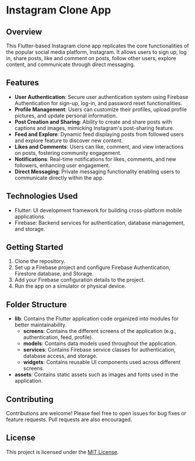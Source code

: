 # Instagram Clone App

## Overview
This Flutter-based Instagram clone app replicates the core functionalities of the popular social media platform, Instagram. It allows users to sign up, log in, share posts, like and comment on posts, follow other users, explore content, and communicate through direct messaging.

## Features
- **User Authentication**: Secure user authentication system using Firebase Authentication for sign-up, log-in, and password reset functionalities.
- **Profile Management**: Users can customize their profiles, upload profile pictures, and update personal information.
- **Post Creation and Sharing**: Ability to create and share posts with captions and images, mimicking Instagram's post-sharing feature.
- **Feed and Explore**: Dynamic feed displaying posts from followed users and explore feature to discover new content.
- **Likes and Comments**: Users can like, comment, and view interactions on posts, fostering community engagement.
- **Notifications**: Real-time notifications for likes, comments, and new followers, enhancing user engagement.
- **Direct Messaging**: Private messaging functionality enabling users to communicate directly within the app.

## Technologies Used
- Flutter: UI development framework for building cross-platform mobile applications.
- Firebase: Backend services for authentication, database management, and storage.

## Getting Started
1. Clone the repository.
2. Set up a Firebase project and configure Firebase Authentication, Firestore database, and Storage.
3. Add your Firebase configuration details to the project.
4. Run the app on a simulator or physical device.

## Folder Structure
- **lib**: Contains the Flutter application code organized into modules for better maintainability.
  - **screens**: Contains the different screens of the application (e.g., authentication, feed, profile).
  - **models**: Contains data models used throughout the application.
  - **services**: Contains Firebase service classes for authentication, database access, and storage.
  - **widgets**: Contains reusable UI components used across different screens.
- **assets**: Contains static assets such as images and fonts used in the application.

## Contributing
Contributions are welcome! Please feel free to open issues for bug fixes or feature requests. Pull requests are also encouraged.

## License
This project is licensed under the [MIT License](LICENSE).
